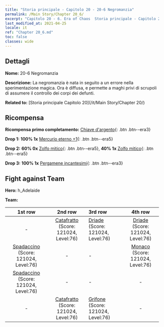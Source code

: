 ```yaml
---
title: "Storia principale - Capitolo 20 - 20-6 Negromanzia"
permalink: /Main Story/Chapter 20_6/
excerpt: "Capitolo 20 - 6. Era of Chaos  Storia principale - Capitolo 20_6. 20-6 Negromanzia"
last_modified_at: 2021-04-25
locale: it
ref: "Chapter 20_6.md"
toc: false
classes: wide
---
```


## Dettagli

 **Nome:** 20-6 Negromanzia

 **Descrizione:** La negromanzia è nata in seguito a un errore nella sperimentazione magica. Ora è diffusa, e permette a maghi privi di scrupoli di assumere il controllo dei corpi dei defunti.

 **Related to:** [Storia principale Capitolo 20](/it/Main Story/Chapter 20/)

## Ricompensa

 **Ricompensa primo completamento:** [Chiave d'argento](/ItemsIT/con_693/){: .btn .btn--era3}

 **Drop 1:** **100% 1x** [Mercurio eterno +1](/ItemsIT/mat_70/){: .btn .btn--era5}

 **Drop 2:** **60% 0x** [Zolfo mitico](/ItemsIT/mat_64/){: .btn .btn--era5}, **40% 1x** [Zolfo mitico](/ItemsIT/mat_64/){: .btn .btn--era5}

 **Drop 3:** **100% 1x** [Pergamene incantesimi](/ItemsIT/con_694/){: .btn .btn--era3}


## Fight against Team
 **Hero:** h_Adelaide

 **Team:**


  | 1st row | 2nd row | 3rd row | 4th row |
  |:----:|:----:|:----|:----:|
  | - | [Catafratto](/it/units/Cavalier/) (Score: 121024, Level:76)  | [Driade](/it/units/Sprite/) (Score: 121024, Level:76)  | [Driade](/it/units/Sprite/) (Score: 121024, Level:76)  |
  | [Spadaccino](/it/units/Swordsman/) (Score: 121024, Level:76)  | - | - | [Monaco](/it/units/Monk/) (Score: 121024, Level:76)  |
  | [Spadaccino](/it/units/Swordsman/) (Score: 121024, Level:76)  | - | - | - |
  | - | [Catafratto](/it/units/Cavalier/) (Score: 121024, Level:76)  | [Grifone](/it/units/Griffin/) (Score: 121024, Level:76)  | - |


